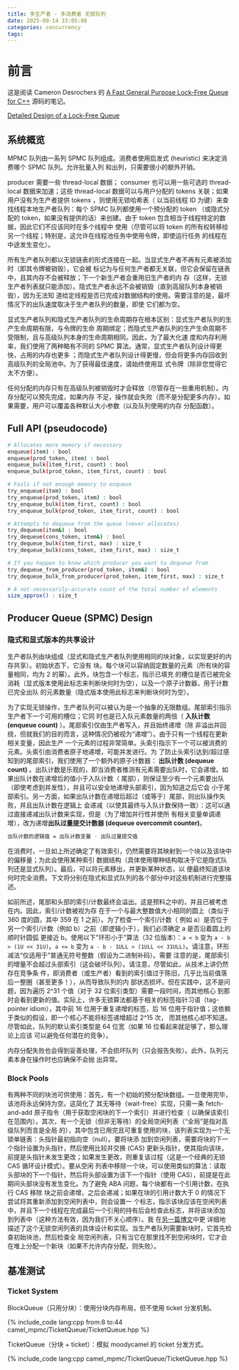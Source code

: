 ```yaml
---
title: 多生产者 - 多消费者 无锁队列
date: 2025-09-14 15:05:08
categories: concurrency
tags:
---
```


# 前言

这是阅读 Cameron Desrochers 的
[A Fast General Purpose Lock-Free Queue for C++](https://moodycamel.com/blog/2014/a-fast-general-purpose-lock-free-queue-for-c++)
源码的笔记。

[Detailed Design of a Lock-Free Queue](https://moodycamel.com/blog/2014/detailed-design-of-a-lock-free-queue)

## 系统概览

MPMC 队列由一系列 SPMC 队列组成。消费者使用启发式 (heuristic) 来决定消费哪个 SPMC 队列。允许批量入列
和出列，只需要很小的额外开销。

producer 需要一些 thread-local 数据； consumer 也可以用一些可选的 thread-local 数据来加速；这些
thread-local 数据可以与用户分配的 tokens 关联；如果用户没有为生产者提供 tokens ，则使用无锁哈希表（
以当前线程 ID 为键）来查找线程本地生产者队列：每个 SPMC 队列都使用一个预分配的 token （或隐式分配的
token，如果没有提供的话）来创建。由于 token 包含相当于线程特定的数据，因此它们不应该同时在多个线程中
使用（尽管可以将 token 的所有权转移给另一个线程；特别是，这允许在线程池任务中使用令牌，即使运行任务
的线程在中途发生变化）。

所有生产者队列都以无锁链表的形式连接在一起。当显式生产者不再有元素被添加时（即其令牌被销毁），它会被
标记为与任何生产者都无关联，但它会保留在链表中，且其内存不会被释放；下一个新生产者会重用旧生产者的内
存（这样，无锁生产者列表就只能添加）。隐式生产者永远不会被销毁（直到高层队列本身被销毁），因为无法知
道给定线程是否已完成对数据结构的使用。需要注意的是，最坏情况下的出队速度取决于生产者队列的数量，即使
它们都为空。

显式生产者队列和隐式生产者队列的生命周期存在根本区别：显式生产者队列的生产生命周期有限，与令牌的生命
周期绑定；而隐式生产者队列的生产生命周期不受限制，且与高级队列本身的生命周期相同。因此，为了最大化速
度和内存利用率，我们使用了两种略有不同的 SPMC 算法。通常，显式生产者队列设计得更快，占用的内存也更多
；而隐式生产者队列设计得更慢，但会将更多内存回收到高级队列的全局池中。为了获得最佳速度，请始终使用显
式令牌（除非您觉得它太不方便）。

任何分配的内存只有在高级队列被销毁时才会释放（尽管存在一些重用机制）。内存分配可以预先完成，如果内存
不足，操作就会失败（而不是分配更多内存）。如果需要，用户可以覆盖各种默认大小参数（以及队列使用的内存
分配函数）。

## Full API (pseudocode)

```bash
# Allocates more memory if necessary
enqueue(item) : bool
enqueue(prod_token, item) : bool
enqueue_bulk(item_first, count) : bool
enqueue_bulk(prod_token, item_first, count) : bool

# Fails if not enough memory to enqueue
try_enqueue(item) : bool
try_enqueue(prod_token, item) : bool
try_enqueue_bulk(item_first, count) : bool
try_enqueue_bulk(prod_token, item_first, count) : bool

# Attempts to dequeue from the queue (never allocates)
try_dequeue(item&) : bool
try_dequeue(cons_token, item&) : bool
try_dequeue_bulk(item_first, max) : size_t
try_dequeue_bulk(cons_token, item_first, max) : size_t

# If you happen to know which producer you want to dequeue from
try_dequeue_from_producer(prod_token, item&) : bool
try_dequeue_bulk_from_producer(prod_token, item_first, max) : size_t

# A not-necessarily-accurate count of the total number of elements
size_approx() : size_t
```

## Producer Queue (SPMC) Design

### 隐式和显式版本的共享设计

生产者队列由块组成（显式和隐式生产者队列使用相同的块对象，以实现更好的内存共享）。初始状态下，它没有
块。每个块可以容纳固定数量的元素（所有块的容量相同，均为 2 的幂）。此外，块包含一个标志，指示已填充
的槽位是否已被完全消耗（显式版本使用此标志来判断块何时为空），以及一个原子计数器，用于计数已完全出队
的元素数量（隐式版本使用此标志来判断块何时为空）。

为了实现无锁操作，生产者队列可以被认为是一个抽象的无限数组。尾部索引指示生产者下一个可用的槽位；它同
时也是已入队元素数量的两倍（ **入队计数 (enqueue count)** ）。尾部索引仅由生产者写入，并且始终递增（除
非溢出并回绕，但就我们的目的而言，这种情况仍被视为“递增”）。由于只有一个线程在更新相关变量，因此生产
一个元素的过程非常简单。头索引指示下一个可以被消费的元素。头索引由消费者原子地递增，可能并发进行。为
了防止头索引达到/超过感知到的尾部索引，我们使用了一个额外的原子计数器： **出队计数 (dequeue count)**
。出队计数是乐观的，即当消费者推测有元素需要出队时，它会递增。如果出队计数在递增后的值小于入队计数（
尾部），则保证至少有一个元素要出队（即使考虑到并发性），并且可以安全地递增头部索引，因为知道之后它会
小于尾部索引。另一方面，如果出队计数在递增后超过（或等于）尾部，则出队操作失败，并且出队计数在逻辑上
会递减（以使其最终与入队计数保持一致）：这可以通过直接递减出队计数来实现，但是（为了增加并行性并使所
有相关变量单调递增），改为递增**出队过量提交计数器 (dequeue overcommit counter)**。

```bash
出队计数的逻辑值 = 出队计数变量 - 出队过量提交值
```

在消费时，一旦如上所述确定了有效索引，仍然需要将其映射到一个块以及该块中的偏移量；为此会使用某种索引
数据结构（具体使用哪种结构取决于它是隐式队列还是显式队列）。最后，可以将元素移出，并更新某种状态，以
便最终知道该块何时完全消费。下文将分别在隐式和显式队列的各个部分中对这些机制进行完整描述。

如前所述，尾部和头部的索引/计数最终会溢出。这是预料之中的，并且已被考虑在内。因此，索引/计数被视为存
在于一个与最大整数值大小相同的圆上（类似于 360 度的圆，其中 359 在 1 之前）。为了检查一个索引/计数（
例如 a）是否位于另一个索引/计数（例如 b）之前（即逻辑小于），我们必须确定 a 是否沿着圆上的顺时针圆弧
更接近 b。使用以下"环形小于"算法（32 位版本）：`a < b` 变为 `a - b > (1U << 31U)`。`a <= b` 变为
`a - b - 1ULL > (1ULL << 31ULL)`。请注意，环形减法“仅适用于”普通无符号整数（假设为二进制补码）。需要
注意的是，尾部索引的增量不会超过头部索引（这会破坏队列）。请注意，尽管如此，从技术上讲仍然存在竞争条
件，即消费者（或生产者）看到的索引值过于陈旧，几乎比当前值落后一整圈（甚至更多！），从而导致队列的内
部状态损坏。但在实践中，这不是问题，因为遍历 2^31 个值（对于 32 位索引类型）需要一段时间，而其他核心
到那时会看到更新的值。实际上，许多无锁算法都基于相关的标签指针习语（tag-pointer idiom），其中前 16
位用于重复递增的标签，后 16 位用于指针值；这依赖于类似的假设，即一个核心不能将标签递增超过 2^15 次，
而其他核心却不知道。尽管如此，队列的默认索引类型是 64 位宽（如果 16 位看起来就足够了，那么理论上应该
可以避免任何潜在的竞争）。

内存分配失败也会得到妥善处理，不会损坏队列（只会报告失败）。此外，队列元素本身在操作时也应确保不会抛
出异常。

### Block Pools

有两种不同的块池可供使用：首先，有一个初始的预分配块数组。一旦使用完毕，该池将永远保持为空。这简化了
其无等待（wait-free）实现，只需一条 fetch-and-add 原子指令（用于获取空闲块的下一个索引）并进行检查（
以确保该索引在范围内）。其次，有一个无锁（但非无等待）的全局空闲列表（“全局”是指对高级队列而言是全局
的），其中包含已用完且可重复使用的块，该列表实现为一个无锁单链表：头指针最初指向空（null）。要将块添
加到空闲列表，需要将块的下一个指针设置为头指针，然后使用比较并交换 (CAS) 更新头指针，使其指向该块，
前提是头指针未发生更改；如果发生更改，则重复该过程（这是一个经典的无锁 CAS 循环设计模式）。要从空闲
列表中移除一个块，可以使用类似的算法：读取头部块的下一个指针，然后将头部设置为该下一个指针（使用
CAS），前提是在此期间头部块没有发生变化。为了避免 ABA 问题，每个块都有一个引用计数，在执行 CAS 移除
块之前会递增，之后会递减；如果在块的引用计数大于 0 的情况下尝试将其重新添加到空闲列表中，则会设置一
个标志，指示该块应该在空闲列表中，并且下一个线程在完成最后一个引用的持有后会检查此标志，并将该块添加
到列表中（这种方法有效，因为我们不关心顺序）。我
在[另一篇博文](http://moodycamel.com/blog/2014/solving-the-aba-problem-for-lock-free-free-lists)中更
详细地描述了这个无锁空闲列表的具体设计和实现。当生产者队列需要新块时，它首先检查初始块池，然后检查全
局空闲列表，只有当它在那里找不到空闲块时，它才会在堆上分配一个新块（如果不允许内存分配，则失败）。

## 基准测试

### Ticket System

BlockQueue（只用分块）：使用分块内存布局，但不使用 ticket 分发机制。

{% include_code lang:cpp from:8 to:44 camel_mpmc/TicketQueue/TicketQueue.hpp %}

TicketQueue（分块 + ticket）：模拟 moodycamel 的 ticket 分发方式。

{% include_code lang:cpp camel_mpmc/TicketQueue/TicketQueue.hpp %}
